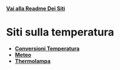 **[Vai alla Readme Dei Siti](../Readme.md)**

# Siti sulla temperatura

- **[Conversioni Temperatura](Conversioni_Temp)**
- **[Meteo](Meteo)**
- **[Thermolampa](Thermolampa)**
